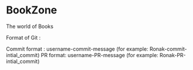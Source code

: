 # BookZone
The world of Books


Format of Git : 

Commit format : username-commit-message    (for example:  Ronak-commit-intial_commit)
PR format:  username-PR-message    (for example:  Ronak-PR-intial_commit)
